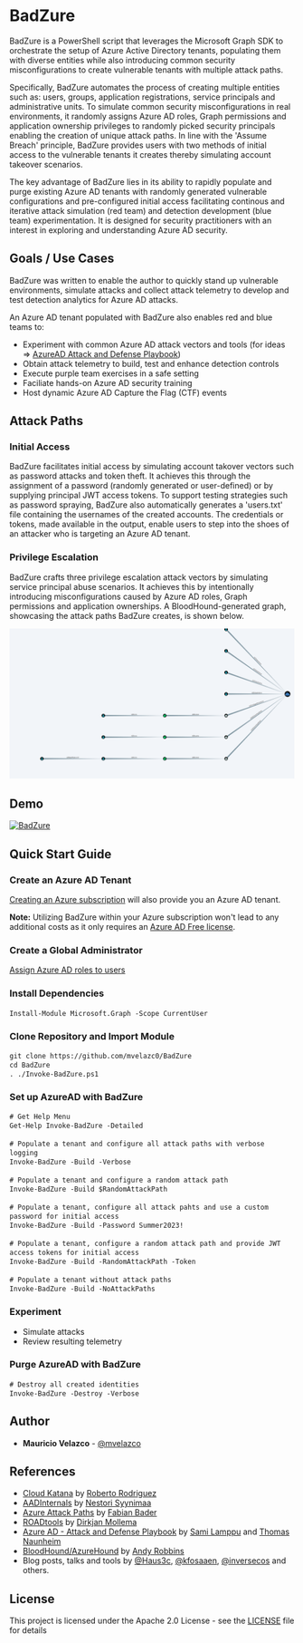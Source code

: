 # BadZure

BadZure is a PowerShell script that leverages the Microsoft Graph SDK to orchestrate the setup of Azure Active Directory tenants, populating them with diverse entities while also introducing common security misconfigurations to create vulnerable tenants with multiple attack paths.

Specifically, BadZure automates the process of creating multiple entities such as: users, groups, application registrations, service principals and administrative units. To simulate common security misconfigurations in real environments, it randomly assigns Azure AD roles, Graph permissions and application ownership privileges to randomly picked security principals enabling the creation of unique attack paths. In line with the 'Assume Breach' principle, BadZure provides users with two methods of initial access to the vulnerable tenants it creates thereby simulating account takeover scenarios.

The key advantage of BadZure lies in its ability to rapidly populate and purge existing Azure AD tenants with randomly generated vulnerable configurations and pre-configured initial access facilitating continous and iterative attack simulation (red team) and detection development (blue team) experimentation. It is designed for security practitioners with an interest in exploring and understanding Azure AD security. 

## Goals / Use Cases

BadZure was written to enable the author to quickly stand up vulnerable environments, simulate attacks and collect attack telemetry to develop and test detection analytics for Azure AD attacks. 

An Azure AD tenant populated with BadZure also enables red and blue teams to:

* Experiment with common Azure AD attack vectors and tools (for ideas => [AzureAD Attack and Defense Playbook](https://github.com/Cloud-Architekt/AzureAD-Attack-Defense))
* Obtain attack telemetry to build, test and enhance detection controls
* Execute purple team exercises in a safe setting
* Faciliate hands-on Azure AD security training
* Host dynamic Azure AD Capture the Flag (CTF) events

## Attack Paths

### Initial Access

BadZure facilitates initial access by simulating account takover vectors such as password attacks and token theft. It achieves this through the assignment of a password (randomly generated or user-defined) or by supplying principal JWT access tokens. To support testing strategies such as password spraying, BadZure also automatically generates a 'users.txt' file containing the usernames of the created accounts. The credentials or tokens, made available in the output, enable users to step into the shoes of an attacker who is targeting an Azure AD tenant.

### Privilege Escalation

BadZure crafts three privilege escalation attack vectors by simulating service principal abuse scenarios. It achieves this by intentionally introducing misconfigurations caused by Azure AD roles, Graph permissions and application ownerships. A BloodHound-generated graph, showcasing the attack paths BadZure creates, is shown below.

![](img/attack_paths.png)

## Demo

[![BadZure](https://img.youtube.com/vi/7IdyU7tQgww/0.jpg)](https://www.youtube.com/watch?v=7IdyU7tQgww)


## Quick Start Guide

### Create an Azure AD Tenant 

[Creating an Azure subscription](https://learn.microsoft.com/en-us/training/modules/create-an-azure-account/1-introduction) will also provide you an Azure AD tenant. 

**Note:** Utilizing BadZure within your Azure subscription won't lead to any additional costs as it only requires an [Azure AD Free license](https://azure.microsoft.com/en-us/free/).

### Create a Global Administrator


[Assign Azure AD roles to users](https://learn.microsoft.com/en-us/azure/active-directory/roles/manage-roles-portal)


### Install Dependencies

````
Install-Module Microsoft.Graph -Scope CurrentUser
````

### Clone Repository and Import Module

````
git clone https://github.com/mvelazc0/BadZure
cd BadZure
. ./Invoke-BadZure.ps1
````
### Set up AzureAD with BadZure

````
# Get Help Menu
Get-Help Invoke-BadZure -Detailed

# Populate a tenant and configure all attack paths with verbose logging
Invoke-BadZure -Build -Verbose

# Populate a tenant and configure a random attack path
Invoke-BadZure -Build $RandomAttackPath

# Populate a tenant, configure all attack pahts and use a custom password for initial access
Invoke-BadZure -Build -Password Summer2023!

# Populate a tenant, configure a random attack path and provide JWT access tokens for initial access
Invoke-BadZure -Build -RandomAttackPath -Token

# Populate a tenant without attack paths
Invoke-BadZure -Build -NoAttackPaths

````

### Experiment

* Simulate attacks
* Review resulting telemetry

### Purge AzureAD with BadZure

````
# Destroy all created identities
Invoke-BadZure -Destroy -Verbose
````

## Author

* **Mauricio Velazco** - [@mvelazco](https://twitter.com/mvelazco)

## References

* [Cloud Katana](https://github.com/Azure/Cloud-Katana) by [Roberto Rodriguez](https://twitter.com/Cyb3rWard0g)
* [AADInternals](https://github.com/Gerenios/AADInternals) by [Nestori Syynimaa](https://twitter.com/DrAzureAD)
* [Azure Attack Paths](https://cloudbrothers.info/en/azure-attack-paths/) by [Fabian Bader](https://twitter.com/fabian_bader)
* [ROADtools](https://github.com/dirkjanm/ROADtools) by [Dirkjan Mollema](https://twitter.com/_dirkjan) 
* [Azure AD - Attack and Defense Playbook](https://github.com/Cloud-Architekt/AzureAD-Attack-Defense) by [Sami Lamppu](https://twitter.com/samilamppu) and [Thomas Naunheim](https://twitter.com/Thomas_Live)
* [BloodHound/AzureHound](https://github.com/BloodHoundAD/AzureHound) by [Andy Robbins](https://twitter.com/_wald0) 
* Blog posts, talks and tools by [@Haus3c](https://twitter.com/Haus3c), [@kfosaaen](https://twitter.com/kfosaaen), [@inversecos](https://twitter.com/inversecos) and others.

## License

This project is licensed under the Apache 2.0 License - see the [LICENSE](LICENSE) file for details
